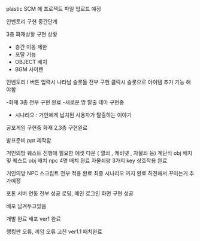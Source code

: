 plastic SCM 에 프로젝트 파일 업로드 예정

인벤토리 구현 중간단계

3층 화재상황 구현 상황
- 층간 이동 제한
- 포탈 기능 
- OBJECT 배치
- BGM 사이렌


인벤토리 I 버튼 입력시 나타남
슬롯들 전부 구현
클릭시 슬롯으로 아이템 추가 기능 해야함


-화재 3층 전부 구현 완료
-새로운 방 탈출 테마 구현중
- 시나리오 : 거인에게 납치된 사용자가 탈출하는 이야기 

공포게임 구현중
화재 2,3층 구현완료


발표준비 ppt 제작함

거인의방
퀘스트 진행에 필요한 에셋 다운 ( 열쇠 , 캐비넷 , 자물쇠 등)
계단식 obj 배치 및 퀘스트 obj 배치
npc 4명 배치 완료
자물쇠랑 3가지 key 상호작용 완료
 
거인의방
NPC 스크립트 전부 적용 완료
최종 시나리오 까지 완료
허전해서 꾸미는거 추가예정


포톤 서버 연동 전부 성공
로딩, 메인 로그인 화면 구현 성공

배포 남겨두고있음

개발 완료 배포 ver1 완료

랭킹판 오류, 끼임 오류 고친 ver1.1 패치완료
